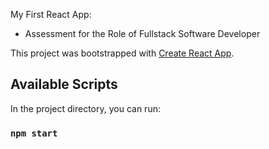 My First React App: 

 - Assessment for the Role of Fullstack Software Developer

 
This project was bootstrapped with [Create React App](https://github.com/facebook/create-react-app).

## Available Scripts

In the project directory, you can run:

### `npm start`